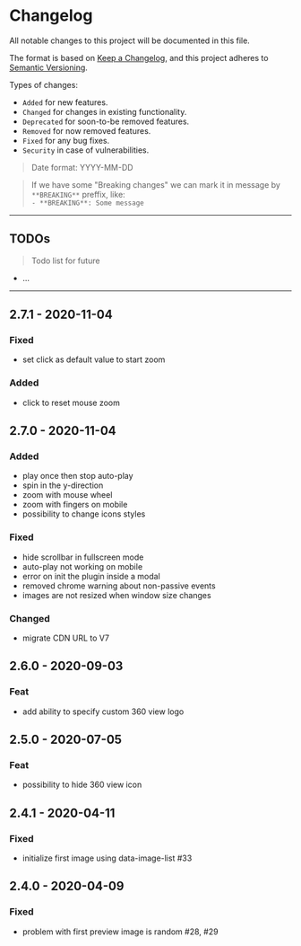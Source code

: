 # Changelog
All notable changes to this project will be documented in this file.

The format is based on [Keep a Changelog](https://keepachangelog.com/en/1.0.0/),
and this project adheres to [Semantic Versioning](https://semver.org/spec/v2.0.0.html).

Types of changes:
- `Added` for new features.
- `Changed` for changes in existing functionality.
- `Deprecated` for soon-to-be removed features.
- `Removed` for now removed features.
- `Fixed` for any bug fixes.
- `Security` in case of vulnerabilities.

> Date format: YYYY-MM-DD

> If we have some "Breaking changes" we can mark it in message by `**BREAKING**` preffix, like:  
> `- **BREAKING**: Some message`

-------------

## TODOs
> Todo list for future

- ...

-------------
## 2.7.1 - 2020-11-04
### Fixed
- set click as default value to start zoom
### Added
- click to reset mouse zoom

## 2.7.0 - 2020-11-04
### Added
- play once then stop auto-play
- spin in the y-direction
- zoom with mouse wheel
- zoom with fingers on mobile
- possibility to change icons styles

### Fixed
- hide scrollbar in fullscreen mode
- auto-play not working on mobile
- error on init the plugin inside a modal
- removed chrome warning about non-passive events
- images are not resized when window size changes

### Changed
- migrate CDN URL to V7 

## 2.6.0 - 2020-09-03

### Feat
- add ability to specify custom 360 view logo

## 2.5.0 - 2020-07-05

### Feat
- possibility to hide 360 view icon

## 2.4.1 - 2020-04-11

### Fixed
- initialize first image using data-image-list #33


## 2.4.0 - 2020-04-09

### Fixed
- problem with first preview image is random #28, #29
